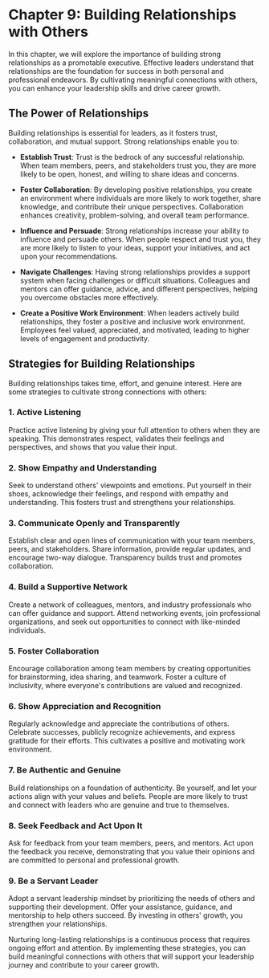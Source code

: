 Chapter 9: Building Relationships with Others
=============================================

In this chapter, we will explore the importance of building strong relationships as a promotable executive. Effective leaders understand that relationships are the foundation for success in both personal and professional endeavors. By cultivating meaningful connections with others, you can enhance your leadership skills and drive career growth.

The Power of Relationships
--------------------------

Building relationships is essential for leaders, as it fosters trust, collaboration, and mutual support. Strong relationships enable you to:

* **Establish Trust**: Trust is the bedrock of any successful relationship. When team members, peers, and stakeholders trust you, they are more likely to be open, honest, and willing to share ideas and concerns.

* **Foster Collaboration**: By developing positive relationships, you create an environment where individuals are more likely to work together, share knowledge, and contribute their unique perspectives. Collaboration enhances creativity, problem-solving, and overall team performance.

* **Influence and Persuade**: Strong relationships increase your ability to influence and persuade others. When people respect and trust you, they are more likely to listen to your ideas, support your initiatives, and act upon your recommendations.

* **Navigate Challenges**: Having strong relationships provides a support system when facing challenges or difficult situations. Colleagues and mentors can offer guidance, advice, and different perspectives, helping you overcome obstacles more effectively.

* **Create a Positive Work Environment**: When leaders actively build relationships, they foster a positive and inclusive work environment. Employees feel valued, appreciated, and motivated, leading to higher levels of engagement and productivity.

Strategies for Building Relationships
-------------------------------------

Building relationships takes time, effort, and genuine interest. Here are some strategies to cultivate strong connections with others:

### 1. Active Listening

Practice active listening by giving your full attention to others when they are speaking. This demonstrates respect, validates their feelings and perspectives, and shows that you value their input.

### 2. Show Empathy and Understanding

Seek to understand others' viewpoints and emotions. Put yourself in their shoes, acknowledge their feelings, and respond with empathy and understanding. This fosters trust and strengthens your relationships.

### 3. Communicate Openly and Transparently

Establish clear and open lines of communication with your team members, peers, and stakeholders. Share information, provide regular updates, and encourage two-way dialogue. Transparency builds trust and promotes collaboration.

### 4. Build a Supportive Network

Create a network of colleagues, mentors, and industry professionals who can offer guidance and support. Attend networking events, join professional organizations, and seek out opportunities to connect with like-minded individuals.

### 5. Foster Collaboration

Encourage collaboration among team members by creating opportunities for brainstorming, idea sharing, and teamwork. Foster a culture of inclusivity, where everyone's contributions are valued and recognized.

### 6. Show Appreciation and Recognition

Regularly acknowledge and appreciate the contributions of others. Celebrate successes, publicly recognize achievements, and express gratitude for their efforts. This cultivates a positive and motivating work environment.

### 7. Be Authentic and Genuine

Build relationships on a foundation of authenticity. Be yourself, and let your actions align with your values and beliefs. People are more likely to trust and connect with leaders who are genuine and true to themselves.

### 8. Seek Feedback and Act Upon It

Ask for feedback from your team members, peers, and mentors. Act upon the feedback you receive, demonstrating that you value their opinions and are committed to personal and professional growth.

### 9. Be a Servant Leader

Adopt a servant leadership mindset by prioritizing the needs of others and supporting their development. Offer your assistance, guidance, and mentorship to help others succeed. By investing in others' growth, you strengthen your relationships.

Nurturing long-lasting relationships is a continuous process that requires ongoing effort and attention. By implementing these strategies, you can build meaningful connections with others that will support your leadership journey and contribute to your career growth.
